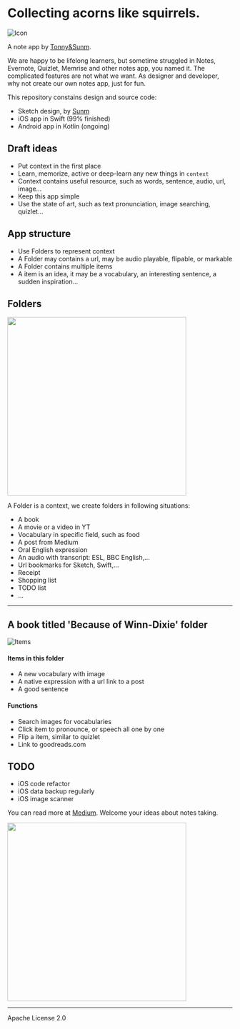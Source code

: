 # Collecting acorns like squirrels.

![Icon](https://rawgit.com/TonnyTao/Acornote/master/Acornote_Sketch/icon.svg?a)

A note app by [Tonny&Sunm](https://tonnysunm.github.io).

We are happy to be lifelong learners, but sometime struggled in Notes, Evernote, Quizlet, Memrise and other notes app, you named it. The complicated features are not what we want. As designer and developer, why not create our own notes app, just for fun.

This repository constains design and source code:

* Sketch design, by [Sunm](https://dribbble.com/sunmlu)
* iOS app in Swift (99% finished)
* Android app in Kotlin (ongoing)

## Draft ideas
* Put context in the first place
* Learn, memorize, active or deep-learn any new things in `context`
* Context contains useful resource, such as words, sentence, audio, url, image...
* Keep this app simple
* Use the state of art, such as text pronunciation, image searching, quizlet...

## App structure
* Use Folders to represent context
* A Folder may contains a url, may be audio playable, flipable, or markable
* A Folder contains multiple items
* A item is an idea, it may be a vocabulary, an interesting sentence, a sudden inspiration...

## Folders
<img src="https://rawgit.com/TonnyTao/Acornote/master/Acornote_Sketch/folder.jpg?a" width="400">

A Folder is a context, we create folders in following situations:

* A book
* A movie or a video in YT
* Vocabulary in specific field, such as food
* A post from Medium
* Oral English expression
* An audio with transcript: ESL, BBC English,...
* Url bookmarks for Sketch, Swift,...
* Receipt
* Shopping list
* TODO list
* ...

---

## A book titled 'Because of Winn-Dixie' folder
![Items](https://rawgit.com/TonnyTao/Acornote/master/Acornote_Sketch/item.jpg)

#### Items in this folder
* A new vocabulary with image
* A native expression with a url link to a post
* A good sentence

#### Functions
* Search images for vocabularies
* Click item to pronounce, or speech all one by one
* Flip a item, similar to quizlet
* Link to goodreads.com


## TODO
* iOS code refactor
* iOS data backup regularly
* iOS image scanner

You can read more at [Medium](https://medium.com/tonny-sunm/developing-own-app-to-take-notes-2d84413b9b32). Welcome your ideas about notes taking.


<img src="https://rawgit.com/TonnyTao/Acornote/master/Acornote_Sketch/tonnysunm.jpg" width="400">

---
Apache License 2.0


